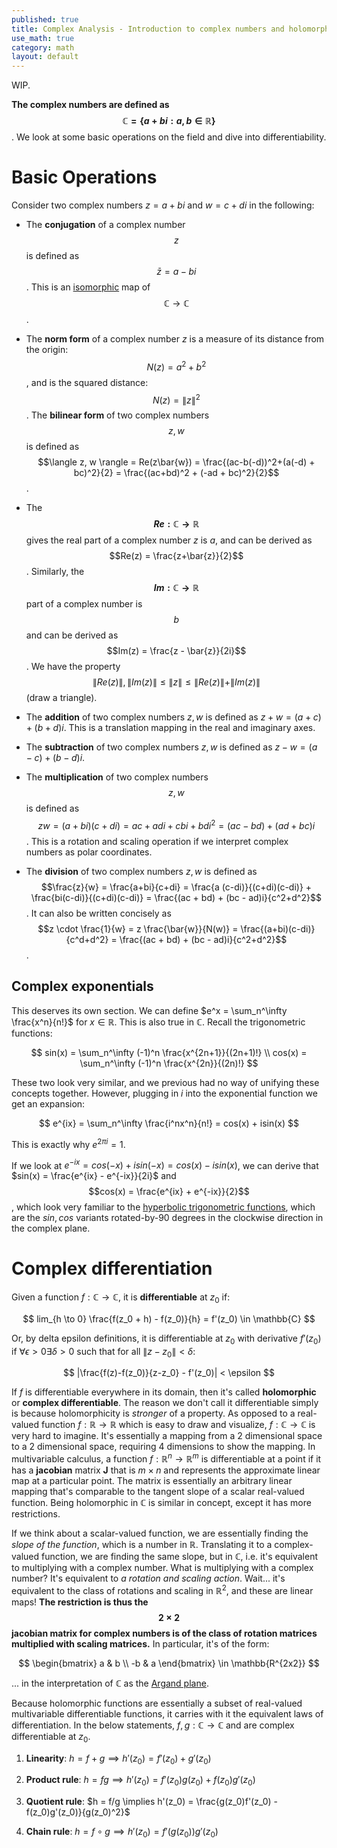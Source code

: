 ```yaml
---
published: true
title: Complex Analysis - Introduction to complex numbers and holomorphicity
use_math: true
category: math
layout: default
---
```


WIP.

**The complex numbers are defined as $$\mathbb{C} = \{ a+bi : a, b \in \mathbb{R}\}$$**. We look at some basic operations on the field and dive into differentiability.

# Basic Operations

Consider two complex numbers $z = a + bi$ and $w = c + di$ in the following:

- The **conjugation** of a complex number $$z$$ is defined as $$\bar{z} = a - bi$$. This is an [isomorphic](https://en.wikipedia.org/wiki/Isomorphism#:~:text=In%20mathematics%2C%20an%20isomorphism%20is,an%20isomorphism%20exists%20between%20them.) map of $$\mathbb{C} \to \mathbb{C}$$.

- The **norm form** of a complex number $z$ is a measure of its distance from the origin: $$N(z) = a^2 + b^2$$, and is the squared distance: $$N(z) = \|z\|^2$$. The **bilinear form** of two complex numbers $$z,w$$ is defined as $$\langle z, w \rangle = Re(z\bar{w}) = \frac{(ac-b(-d))^2+(a(-d) + bc)^2}{2} = \frac{(ac+bd)^2 + (-ad + bc)^2}{2}$$.

- The **$$Re : \mathbb{C} \to \mathbb{R}$$** gives the real part of a complex number $z$ is $a$, and can be derived as $$Re(z) = \frac{z+\bar{z}}{2}$$. Similarly, the **$$Im : \mathbb{C} \to \mathbb{R}$$** part of a complex number is $$b$$ and can be derived as $$Im(z) = \frac{z - \bar{z}}{2i}$$. We have the property $$\|Re(z)\|, \|Im(z)\| \leq \|z\| \leq \|Re(z)\| + \|Im(z)\|$$ (draw a triangle).

- The **addition** of two complex numbers $z, w$ is defined as $z+w = (a+c) + (b+d)i$. This is a translation mapping in the real and imaginary axes.

- The **subtraction** of two complex numbers $z,w$ is defined as $z-w = (a-c) + (b-d)i$.

- The **multiplication** of two complex numbers $$z,w$$ is defined as $$zw=(a + bi)(c+di) = ac + adi + cbi + bdi^2 = (ac - bd) + (ad + bc)i$$. This is a rotation and scaling operation if we interpret complex numbers as polar coordinates.

- The **division** of two complex numbers $z,w$ is defined as $$\frac{z}{w} = \frac{a+bi}{c+di} = \frac{a (c-di)}{(c+di)(c-di)} + \frac{bi(c-di)}{(c+di)(c-di)} = \frac{(ac + bd) + (bc - ad)i}{c^2+d^2}$$. It can also be written concisely as $$z \cdot \frac{1}{w} = z \frac{\bar{w}}{N(w)} = \frac{(a+bi)(c-di)}{c^d+d^2} = \frac{(ac + bd) + (bc - ad)i}{c^2+d^2}$$.

## Complex exponentials

This deserves its own section. We can define $e^x = \sum_n^\infty \frac{x^n}{n!}$ for $x\in \mathbb{R}$. This is also true in $\mathbb{C}$. Recall the trigonometric functions:

$$
sin(x) = \sum_n^\infty (-1)^n \frac{x^{2n+1}}{(2n+1)!} \\
cos(x) = \sum_n^\infty (-1)^n \frac{x^{2n}}{(2n)!}
$$

These two look very similar, and we previous had no way of unifying these concepts together. However, plugging in $i$ into the exponential function we get an expansion:

$$
e^{ix} = \sum_n^\infty \frac{i^nx^n}{n!} = cos(x) + isin(x) 
$$

This is exactly why $e^{2\pi i} = 1$.

If we look at $e^{-ix} = cos(-x) + isin(-x) = cos(x) - isin(x)$, we can derive that $sin(x) = \frac{e^{ix} - e^{-ix}}{2i}$ and $$cos(x) = \frac{e^{ix} + e^{-ix}}{2}$$, which look very familiar to the [hyperbolic trigonometric functions](https://en.wikipedia.org/wiki/Hyperbolic_functions), which are the $sin, cos$ variants rotated-by-90 degrees in the clockwise direction in the complex plane.

# Complex differentiation

Given a function $f: \mathbb{C} \to \mathbb{C}$, it is **differentiable** at $z_0$ if:

$$
lim_{h \to 0} \frac{f(z_0 + h) - f(z_0)}{h} = f'(z_0) \in \mathbb{C}
$$

Or, by delta epsilon definitions, it is differentiable at $z_0$ with derivative $f'(z_0)$ if $\forall \epsilon > 0 \exists \delta > 0$ such that for all $\|z-z_0\| < \delta$:

$$
|\frac{f(z)-f(z_0)}{z-z_0} - f'(z_0)| < \epsilon
$$

If $f$ is differentiable everywhere in its domain, then it's called **holomorphic** or **complex differentiable**. The reason we don't call it differentiable simply is because holomorphicity is _stronger_ of a property. As opposed to a real-valued function $f: \mathbb{R} \to \mathbb{R}$ which is easy to draw and visualize, $f: \mathbb{C} \to \mathbb{C}$ is very hard to imagine. It's essentially a mapping from a 2 dimensional space to a 2 dimensional space, requiring 4 dimensions to show the mapping. In multivariable calculus, a function $f: \mathbb{R}^n \to \mathbb{R}^m$ is differentiable at a point if it has a **jacobian** matrix $\textbf{J}$ that is $m \times n$ and represents the approximate linear map at a particular point. The matrix is essentially an arbitrary linear mapping that's comparable to the tangent slope of a scalar real-valued function. Being holomorphic in $\mathbb{C}$ is similar in concept, except it has more restrictions. 

If we think about a scalar-valued function, we are essentially finding the *slope of the function*, which is a number in $\mathbb{R}$. Translating it to a complex-valued function, we are finding the same slope, but in $\mathbb{C}$, i.e. it's equivalent to multiplying with a complex number. What is multiplying with a complex number? It's equivalent to *a rotation and scaling action*. Wait... it's equivalent to the class of rotations and scaling in $\mathbb{R}^2$, and these are linear maps! **The restriction is thus the $$2\times 2$$ jacobian matrix for complex numbers is of the class of rotation matrices multiplied with scaling matrices.** In particular, it's of the form: 

$$
\begin{bmatrix}
a & b \\
-b & a
\end{bmatrix} \in \mathbb{R^{2x2}}
$$

... in the interpretation of $\mathbb{C}$ as the [Argand plane](https://en.wikipedia.org/wiki/Complex_plane#Argand_diagram).

Because holomorphic functions are essentially a subset of real-valued multivariable differentiable functions, it carries with it the equivalent laws of differentiation. In the below statements, $f, g: \mathbb{C} \to \mathbb{C}$ and are complex differentiable at $z_0$.

1. **Linearity**: $h = f+g \implies h'(z_0) = f'(z_0) + g'(z_0)$ 

2. **Product rule**: $h = fg \implies h'(z_0) = f'(z_0)g(z_0) + f(z_0)g'(z_0)$

3. **Quotient rule**: $h = f/g \implies h'(z_0) = \frac{g(z_0)f'(z_0) - f(z_0)g'(z_0)}{g(z_0)^2}$
4. **Chain rule**: $h = f \circ g \implies h'(z_0) = f'(g(z_0))g'(z_0)$

